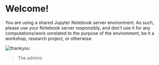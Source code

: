 # Welcome!

You are using a shared Jupyter Notebook server environment.
As such, please use your Notebook server responsibly, and don't
use it for any computations/work unrelated to the purpose of
the environment, be it a workshop, research project, or otherwise.

![thankyou](https://media3.giphy.com/media/d68IdpvmAHohx5NMEV/giphy.gif)

> The admins
